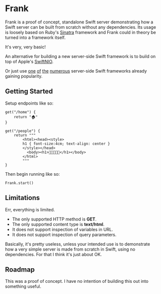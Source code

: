 # Frank

Frank is a proof of concept, standalone Swift server demonstrating how a Swift server can be built from scratch without any dependencies. Its usage is loosely based on Ruby's [Sinatra](http://sinatrarb.com) framework and Frank could in theory be turned into a framework itself.

It's very, very basic!

An alternative for building a new server-side Swift framework is to build on top of Apple's [SwiftNIO](https://github.com/apple/swift-nio).

Or just use [one](https://github.com/vapor/vapor) [of](https://github.com/amzn/smoke-framework) [the](https://github.com/IBM-Swift/Kitura) [numerous](https://github.com/PerfectlySoft/Perfect) server-side Swift frameworks already gaining popularity.

## Getting Started

Setup endpoints like so:

```
get("/home") {
    return "🏠"
}

get("/people") {
    return """
        <html><head><style>
        h1 { font-size:4cm; text-align: center }
        </style></head>
          <body><h1>👫👫👫👫👫</h1></body>
        </html>
        """
}
```

Then begin running like so:

```
Frank.start()
```

## Limitations

Err, everything is limited.

* The only supported HTTP method is **GET**.
* The only supported content type is **text/html**.
* It does not support inspection of variables in URL.
* It does not support inspection of query parameters.

Basically, it's pretty useless, unless your intended use is to demonstrate how a very simple server is made from scratch in Swift, using no dependencies. For that I think it's just about OK.

## Roadmap

This was a proof of concept. I have no intention of building this out into something useful.
